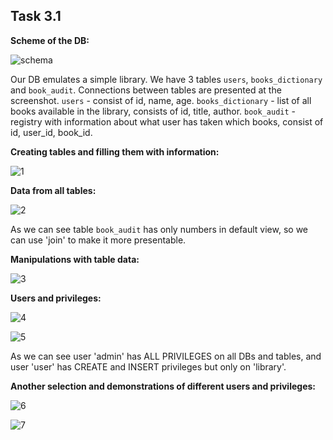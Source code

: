 ## Task 3.1

**Scheme of the DB:**

![schema](./screens/schema.png)


Our DB emulates a simple library. We have 3 tables `users`, `books_dictionary` and `book_audit`. Connections between tables are presented at the screenshot.
`users` - consist of id, name, age.
`books_dictionary` - list of all books available in the library, consists of id, title, author.
`book_audit` - registry with information about what user has taken which books, consist of id, user_id, book_id.


**Creating tables and filling them with information:**

![1](./screens/1.png)


**Data from all tables:**

![2](./screens/2.png)

As we can see table `book_audit` has only numbers in default view, so we can use 'join' to make it more presentable.


**Manipulations with table data:**

![3](./screens/3.png)


**Users and privileges:**

![4](./screens/4.png)

![5](./screens/5.png)

As we can see user 'admin' has ALL PRIVILEGES on all DBs and tables, and user 'user' has CREATE and INSERT privileges but only on 'library'.


**Another selection and demonstrations of different users and privileges:**

![6](./screens/6.png)

![7](./screens/7.png)